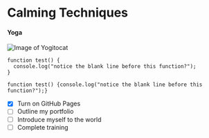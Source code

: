 # Calming Techniques
#### Yoga
![Image of Yogitocat](https://octodex.github.com/images/yogitocat.png)
```
function test() {
  console.log("notice the blank line before this function?");
}
```
```
function test() {console.log("notice the blank line before this function?");}
```
- [x] Turn on GitHub Pages
- [ ] Outline my portfolio
- [ ] Introduce myself to the world
- [ ] Complete training
